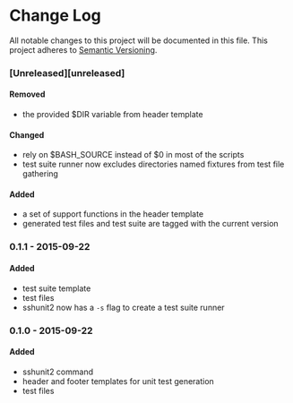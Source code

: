 # Change Log
All notable changes to this project will be documented in this file.
This project adheres to [Semantic Versioning](http://semver.org/).

### [Unreleased][unreleased]
#### Removed
- the provided $DIR variable from header template

#### Changed
- rely on $BASH_SOURCE instead of $0 in most of the scripts
- test suite runner now excludes directories named fixtures from test file gathering

#### Added
- a set of support functions in the header template
- generated test files and test suite are tagged with the current version

### 0.1.1 - 2015-09-22
#### Added
- test suite template
- test files
- sshunit2 now has a `-s` flag to create a test suite runner

### 0.1.0 - 2015-09-22
#### Added
- sshunit2 command
- header and footer templates for unit test generation
- test files
